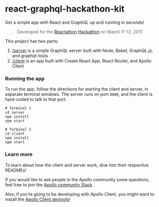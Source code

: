 # react-graphql-hackathon-kit

Get a simple app with React and GraphQL up and running in seconds!

> Developed for the [Reactathon](https://www.reactathon.com/) [Hackathon](https://www.eventbrite.com/e/reactjs-hackathon-github-tickets-31439578626) on March 11-12, 2017.

This project has two parts:

1. [/server](server) is a simple GraphQL server built with Node, Babel, GraphQL.js, and graphql-tools
1. [/client](client) is an app built with Create React App, React Router, and Apollo Client

### Running the app

To run the app, follow the directions for starting the client and server, in separate terminal windows. The server runs on port `8080`, and the client is hard-coded to talk to that port.

```
# Terminal 1
cd server
npm install
npm start
```

```
# Terminal 2
cd client
npm install
npm start
```

### Learn more

To learn about how the client and server work, dive into their respective READMEs!

If you would like to ask people in the Apollo community some questions, feel free to join the [Apollo community Slack](http://dev.apollodata.com/#slack).

Also, if you're going to be developing with Apollo Client, you might want to install the [Apollo Client devtools](https://dev-blog.apollodata.com/apollo-client-developer-tools-ff89181ebcf)!

